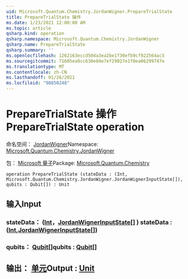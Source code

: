 ```yaml
---
uid: Microsoft.Quantum.Chemistry.JordanWigner.PrepareTrialState
title: PrepareTrialState 操作
ms.date: 1/23/2021 12:00:00 AM
ms.topic: article
qsharp.kind: operation
qsharp.namespace: Microsoft.Quantum.Chemistry.JordanWigner
qsharp.name: PrepareTrialState
qsharp.summary: ''
ms.openlocfilehash: 1262163eccd504a3ea2be1f30efb9cf922564ac5
ms.sourcegitcommit: 71605ea9cc630e84e7ef29027e1f0ea06299747e
ms.translationtype: MT
ms.contentlocale: zh-CN
ms.lasthandoff: 01/26/2021
ms.locfileid: "98850248"
---
```

# <a name="preparetrialstate-operation"></a><span data-ttu-id="e60d6-102">PrepareTrialState 操作</span><span class="sxs-lookup"><span data-stu-id="e60d6-102">PrepareTrialState operation</span></span>

<span data-ttu-id="e60d6-103">命名空间： [JordanWigner](xref:Microsoft.Quantum.Chemistry.JordanWigner)</span><span class="sxs-lookup"><span data-stu-id="e60d6-103">Namespace: [Microsoft.Quantum.Chemistry.JordanWigner](xref:Microsoft.Quantum.Chemistry.JordanWigner)</span></span>

<span data-ttu-id="e60d6-104">包： [Microsoft 量子](https://nuget.org/packages/Microsoft.Quantum.Chemistry)</span><span class="sxs-lookup"><span data-stu-id="e60d6-104">Package: [Microsoft.Quantum.Chemistry](https://nuget.org/packages/Microsoft.Quantum.Chemistry)</span></span>




```qsharp
operation PrepareTrialState (stateData : (Int, Microsoft.Quantum.Chemistry.JordanWigner.JordanWignerInputState[]), qubits : Qubit[]) : Unit
```


## <a name="input"></a><span data-ttu-id="e60d6-105">输入</span><span class="sxs-lookup"><span data-stu-id="e60d6-105">Input</span></span>

### <a name="statedata--intjordanwignerinputstate"></a><span data-ttu-id="e60d6-106">stateData： ([Int](xref:microsoft.quantum.lang-ref.int)，[JordanWignerInputState](xref:Microsoft.Quantum.Chemistry.JordanWigner.JordanWignerInputState)[] ) </span><span class="sxs-lookup"><span data-stu-id="e60d6-106">stateData : ([Int](xref:microsoft.quantum.lang-ref.int),[JordanWignerInputState](xref:Microsoft.Quantum.Chemistry.JordanWigner.JordanWignerInputState)[])</span></span>




### <a name="qubits--qubit"></a><span data-ttu-id="e60d6-107">qubits： [Qubit](xref:microsoft.quantum.lang-ref.qubit)[]</span><span class="sxs-lookup"><span data-stu-id="e60d6-107">qubits : [Qubit](xref:microsoft.quantum.lang-ref.qubit)[]</span></span>





## <a name="output--unit"></a><span data-ttu-id="e60d6-108">输出： [单元](xref:microsoft.quantum.lang-ref.unit)</span><span class="sxs-lookup"><span data-stu-id="e60d6-108">Output : [Unit](xref:microsoft.quantum.lang-ref.unit)</span></span>

